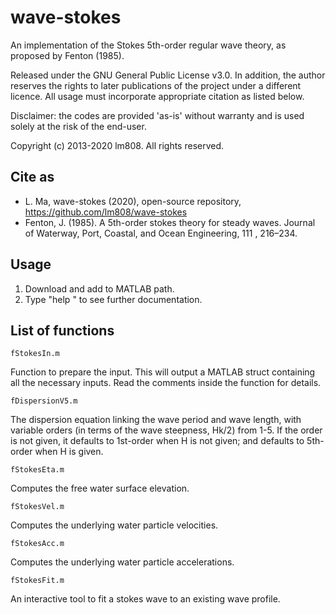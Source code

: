 # wave-stokes

An implementation of the Stokes 5th-order regular wave theory, as proposed by Fenton (1985).

Released under the GNU General Public License v3.0.  In addition, the author reserves the rights to later publications of the project under a different licence. All usage must incorporate appropriate citation as listed below.

Disclaimer: the codes are provided 'as-is' without warranty and is used solely at the risk of the end-user.

Copyright (c) 2013-2020 lm808. All rights reserved.

## Cite as

* L. Ma, wave-stokes (2020), open-source repository, https://github.com/lm808/wave-stokes
* Fenton, J. (1985). A 5th-order stokes theory for steady waves. Journal of Waterway, Port, Coastal, and Ocean Engineering, 111 , 216–234.

## Usage

1. Download and add to MATLAB path.
2. Type "help <function name>" to see further documentation.

## List of functions

`fStokesIn.m`

Function to prepare the input. This will output a MATLAB struct containing all the necessary inputs. Read the comments inside the function for details.

`fDispersionV5.m`

The dispersion equation linking the wave period and wave length, with variable orders (in terms of the wave steepness, Hk/2) from 1-5. If the order is not given, it defaults to 1st-order when H is not given; and defaults to 5th-order when H is given.

`fStokesEta.m`

Computes the free water surface elevation.

`fStokesVel.m`

Computes the underlying water particle velocities.

`fStokesAcc.m`

Computes the underlying water particle accelerations.

`fStokesFit.m`

An interactive tool to fit a stokes wave to an existing wave profile.
